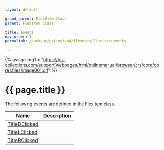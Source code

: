 ```yaml
---
layout: default

grand_parent: FlexView Class
parent: FlexItem Class

title: Events
nav_order: 3
permalink: /package/extension4/flexview/flexitem/events

---
```

{% assign img1 = "https://biz-collections.com/support/webpages/html/onlinemanual/browser/crs/core/core1.files/image001.gif" %}


# {{ page.title }}

The following events are defined in the FlexItem class.

|Name       | Description     |
|----------	|-----------------|
|[TitleDClicked](/package/extension4/flexview/flexitem/events/titledclicked) | |
|[TitleLClicked](/package/extension4/flexview/flexitem/events/titlelclicked) | |
|[TitleRClicked](/package/extension4/flexview/flexitem/events/titlerclicked) | |